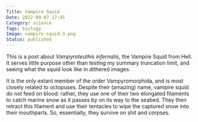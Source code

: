 ```yaml
---
Title: Vampire Squid
Date: 2022-09-07 17:45
Category: science
Tags: biology
Image: vampire-squid-3.png
Status: published
---
```


This is a post about *Vampyroteuthis infernalis*, the Vampire Squid from Hell. It serves little purpose other than testing my summary truncation limit, and seeing what the squid look like in dithered images.

It is the only extant member of the order Vampyromorphida, and is most closely related to octopuses. Despite their (amazing) name, vampire squid do not feed on blood: rather, they use one of their two elongated filaments to catch marine snow as it passes by on its way to the seabed. They then retract this filament and use their tentacles to wipe the captured snow into their mouthparts. So, essentially, they survive on shit and corpses.

